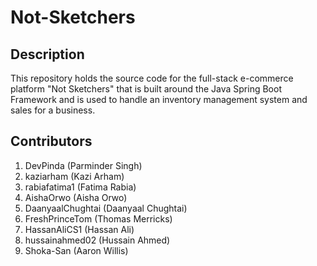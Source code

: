 # Not-Sketchers

## Description

This repository holds the source code for the full-stack e-commerce platform "Not Sketchers" that is built around the Java Spring Boot Framework and is used to handle an inventory management system and sales for a business.

## Contributors

1. DevPinda (Parminder Singh)
2. kaziarham (Kazi Arham)
3. rabiafatima1 (Fatima Rabia)
4. AishaOrwo (Aisha Orwo)
5. DaanyaalChughtai (Daanyaal Chughtai)
6. FreshPrinceTom (Thomas Merricks)
7. HassanAliCS1 (Hassan Ali)
8. hussainahmed02 (Hussain Ahmed)
9. Shoka-San (Aaron Willis)